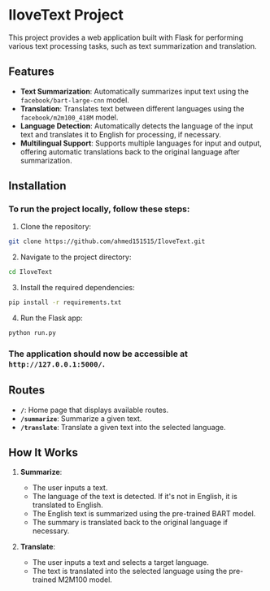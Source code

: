 # IloveText Project

This project provides a web application built with Flask for performing various text processing tasks, such as text summarization and translation.

## Features

- **Text Summarization**: Automatically summarizes input text using the `facebook/bart-large-cnn` model.
- **Translation**: Translates text between different languages using the `facebook/m2m100_418M` model.
- **Language Detection**: Automatically detects the language of the input text and translates it to English for processing, if necessary.
- **Multilingual Support**: Supports multiple languages for input and output, offering automatic translations back to the original language after summarization.

## Installation

### To run the project locally, follow these steps:

1. Clone the repository:

```bash
git clone https://github.com/ahmed151515/IloveText.git
```

2. Navigate to the project directory:

```bash
cd IloveText
```

3. Install the required dependencies:

```bash
pip install -r requirements.txt
```

4. Run the Flask app:

```bash
python run.py
```

### The application should now be accessible at `http://127.0.0.1:5000/`.

## Routes

- **`/`**: Home page that displays available routes.
- **`/summarize`**: Summarize a given text.
- **`/translate`**: Translate a given text into the selected language.

## How It Works

1. **Summarize**:

   - The user inputs a text.
   - The language of the text is detected. If it's not in English, it is translated to English.
   - The English text is summarized using the pre-trained BART model.
   - The summary is translated back to the original language if necessary.

2. **Translate**:
   - The user inputs a text and selects a target language.
   - The text is translated into the selected language using the pre-trained M2M100 model.
